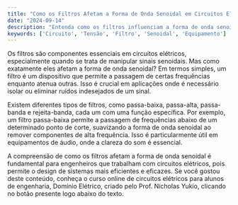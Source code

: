 ```yaml
---
title: "Como os Filtros Afetam a Forma de Onda Senoidal em Circuitos Elétricos?"
date: "2024-09-14"
description: "Entenda como os filtros influenciam a forma de onda senoidal em circuitos elétricos e sua importância em aplicações práticas."
keywords: ['Circuito', 'Tensão', 'Filtro', 'Senoidal', 'Equipamento']
---
```


Os filtros são componentes essenciais em circuitos elétricos, especialmente quando se trata de manipular sinais senoidais. Mas como exatamente eles afetam a forma de onda senoidal? Em termos simples, um filtro é um dispositivo que permite a passagem de certas frequências enquanto atenua outras. Isso é crucial em aplicações onde é necessário isolar ou eliminar ruídos indesejados de um sinal.

Existem diferentes tipos de filtros, como passa-baixa, passa-alta, passa-banda e rejeita-banda, cada um com uma função específica. Por exemplo, um filtro passa-baixa permite a passagem de frequências abaixo de um determinado ponto de corte, suavizando a forma de onda senoidal ao remover componentes de alta frequência. Isso é particularmente útil em equipamentos de áudio, onde a clareza do som é essencial.

A compreensão de como os filtros afetam a forma de onda senoidal é fundamental para engenheiros que trabalham com circuitos elétricos, pois permite o design de sistemas mais eficientes e eficazes. Se você gostou deste conteúdo, conheça o curso online de circuitos elétricos para alunos de engenharia, Domínio Elétrico, criado pelo Prof. Nicholas Yukio, clicando no botão presente logo abaixo do texto.